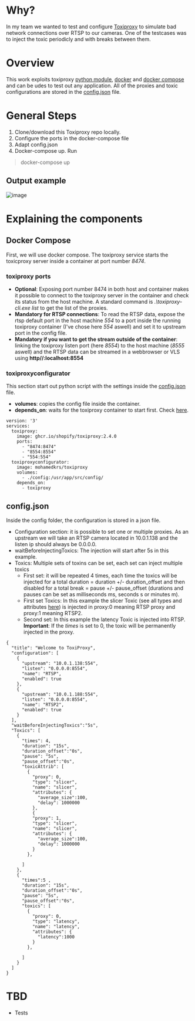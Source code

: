 # Why?
In my team we wanted to test and configure [Toxiproxy](https://github.com/Shopify/toxiproxy) to simulate bad network connections over RTSP to our cameras.
One of the testcases was to inject the toxic periodicly and with breaks between them.

# Overview
This work exploits toxiproxy [python module](https://github.com/douglas/toxiproxy-python), [docker](https://www.docker.com/) and [docker compose](https://docs.docker.com/compose/) and can be udes to test out any application.
All of the proxies and toxic configurations are stored in the [config.json](https://github.com/Mohamedkrs/ToxiProxy/blob/master/config/Config.json) file.
# General Steps
1. Clone/download this Toxiproxy repo locally.
2. Configure the ports in the docker-compose file
3. Adapt config.json
4. Docker-compose up. Run
> docker-compose up
## Output example
![image](https://user-images.githubusercontent.com/44847005/165768006-9c3ffecb-be7d-4398-a111-f47629b3d5d0.png)

# Explaining the components
## Docker Compose
First, we will use docker compose. The toxiproxy service starts the toxicproxy server inside a container at port number *8474*.

### toxiproxy ports
- **Optional**: Exposing port number 8474 in both host and container makes it possible to connect to the toxiproxy server in the container and check its status from the host machine. A standard command is *.\toxiproxy-cli.exe list* to get the list of the proxies.
- **Mandatory for RTSP connections**: To read the RTSP data, expose the rtsp default port in the host machine *554* to a port inside the running toxiproxy container (I've chose here *554* aswell) and set it to upstream port in the config file.
- **Mandatory if you want to get the stream outside of the container**: linking the toxiproxy listen port (here *8554*) to the host machine (*8555* aswell) and the RTSP data can be streamed in a webbrowser or VLS using **http//:localhost:8554**
### toxiproxyconfigurator
This section start out python script with the settings inside the [config.json](https://github.com/Mohamedkrs/ToxiProxy/blob/master/config/Config.json) file.
- **volumes**: copies the config file inside the container.
- **depends_on**: waits for the toxiproxy container to start first. Check [here](https://docs.docker.com/compose/startup-order/).
```
version: '3'
services: 
  toxiproxy: 
    image: ghcr.io/shopify/toxiproxy:2.4.0
    ports: 
      - "8474:8474" 
      - "8554:8554" 
      - "554:554" 
  toxiproxyconfigurator: 
    image: mohamedkrs/toxiproxy
    volumes: 
      - ./config:/usr/app/src/config/ 
    depends_on: 
      - toxiproxy
```
## config.json
Inside the config folder, the configuration is stored in a json file.
- Configuration section: it is possible to set one or multiple proxies. As an upstream we will take an RTSP camera located in 10.0.1.138 and the listen ip should always be 0.0.0.0.
- waitBeforeInjectingToxics: The injection will start after 5s in this example.
- Toxics: Multiple sets of toxins can be set, each set can inject multiple toxics
  - First set: it will be repeated 4 times, each time the toxics will be injected for a total duration = duration +/- duration_offset and then disabled for a total break = pause +/- pause_offset (durations and pauses can be set as milliseconds ms, seconds s or minutes m).
  - First set Toxics: In this example the slicer Toxic (see all types and attributes [here](https://github.com/Shopify/toxiproxy#toxics)) is injected in proxy:0  meaning RTSP proxy and proxy:1 meaning RTSP2.
  - Second set: In this example the latency Toxic is injected into RTSP.
**Important**: If the *times* is set to 0, the toxic will be permanently injected in the proxy.
```
{
  "title": "Welcome to ToxiProxy",
  "configuration": [
    {
      "upstream": "10.0.1.138:554",
      "listen": "0.0.0.0:8554",
      "name": "RTSP",
      "enabled": true
    },
    {
      "upstream": "10.0.1.188:554",
      "listen": "0.0.0.0:8554",
      "name": "RTSP2",
      "enabled": true
    }
  ],
  "waitBeforeInjectingToxics":"5s",
  "Toxics": [
    {
      "times": 4,
      "duration": "15s",
      "duration_offset":"0s",
      "pause": "5s",
      "pause_offset":"0s",
      "toxicAttrib": [
        {
          "proxy": 0,
          "type": "slicer",
          "name": "slicer",
          "attributes": {
            "average_size":100,
            "delay": 1000000
          },
          {
          "proxy": 1,
          "type": "slicer",
          "name": "slicer",
          "attributes": {
            "average_size":100,
            "delay": 1000000
          }
        },
        
      ]
    },
    {
      "times":5 ,
      "duration": "15s",
      "duration_offset":"0s",
      "pause": "5s",
      "pause_offset":"0s",
      "toxics": [
        {
          "proxy": 0,
          "type": "latency",
          "name": "latency",
          "attributes": {
            "latency":1000
          }
        },
        
      ]
    }
  ]
}
```

# TBD
- Tests


